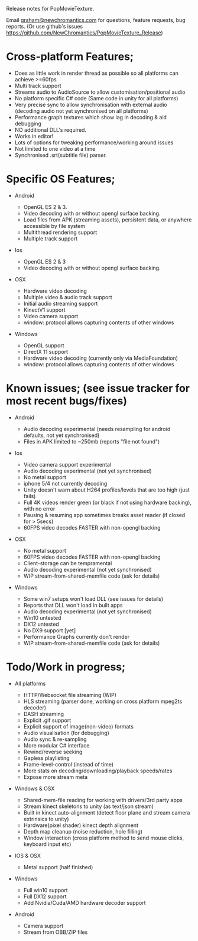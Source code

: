 Release notes for PopMovieTexture.

Email graham@newchromantics.com for questions, feature requests, bug reports. (Or use  github's issues https://github.com/NewChromantics/PopMovieTexture_Release)


Cross-platform Features;
=====================
- Does as little work in render thread as possible so all platforms can achieve >=60fps
- Multi track support
- Streams audio to AudioSource to allow customisation/positional audio
- No platform specific C# code (Same code in unity for all platforms)
- Very precise sync to allow synchronisation with external audio (decoding audio not yet synchronised on all platforms)
- Performance graph textures which show lag in decoding & aid debugging
- NO additional DLL's required.
- Works in editor!
- Lots of options for tweaking performance/working around issues
- Not limited to one video at a time
- Synchronised .srt(subtitle file) parser.


Specific OS Features;
======================
- Android
	- OpenGL ES 2 & 3.
	- Video decoding with or without opengl surface backing.
	- Load files from APK (streaming assets), persistent data, or anywhere accessible by file system
	- Multithread rendering support
	- Multiple track support

- Ios
	- OpenGL ES 2 & 3
	- Video decoding with or without opengl surface backing.

- OSX
	- Hardware video decoding
	- Multiple video & audio track support
	- Initial audio streaming support
	- KinectV1 support
	- Video camera support
	- window: protocol allows capturing contents of other windows

- Windows
	- OpenGL support
	- DirectX 11 support
	- Hardware video decoding (currently only via MediaFoundation)
	- window: protocol allows capturing contents of other windows


Known issues; (see issue tracker for most recent bugs/fixes)
======================
- Android
	- Audio decoding experimental (needs resampling for android defaults, not yet synchronised)
	- Files in APK limited to ~250mb (reports "file not found")

- Ios
	- Video camera support experimental
	- Audio decoding experimental (not yet synchronised)
	- No metal support
	- iphone 5/4 not currently decoding
	- Unity doesn't warn about H264 profiles/levels that are too high (just fails)
	- Full 4K videos render green (or black if not using hardware backing), with no error
	- Pausing & resuming app sometimes breaks asset reader (if closed for > 5secs)
	- 60FPS video decodes FASTER with non-opengl backing

- OSX
	- No metal support
	- 60FPS video decodes FASTER with non-opengl backing
	- Client-storage can be tempramental
	- Audio decoding experimental (not yet synchronised)
	- WIP stream-from-shared-memfile code (ask for details)
	
- Windows
	- Some win7 setups won't load DLL (see issues for details)
	- Reports that DLL won't load in built apps
	- Audio decoding experimental (not yet synchronised)
	- Win10 untested
	- DX12 untested
	- No DX9 support [yet]
	- Performance Graphs currently don't render
	- WIP stream-from-shared-memfile code (ask for details)

Todo/Work in progress;
=====================
- All platforms
	- HTTP/Websocket file streaming (WIP)
	- HLS streaming (parser done, working on cross platform mpeg2ts decoder)
	- DASH streaming
	- Explicit .gif support
	- Explicit support of image(non-video) formats
	- Audio visualisation (for debugging)
	- Audio sync & re-sampling
	- More modular C# interface
	- Rewind/reverse seeking
	- Gapless playlisting
	- Frame-level-control (instead of time)
	- More stats on decoding/downloading/playback speeds/rates
	- Expose more stream meta
	
- Windows & OSX
	- Shared-mem-file reading for working with drivers/3rd party apps
	- Stream kinect skeletons to unity (as text/json stream)
	- Built in kinect auto-alignment (detect floor plane and stream camera extrinsics to unity)
	- Hardware(pixel shader) kinect depth alignment
	- Depth map cleanup (noise reduction, hole filling)
	- Window interaction (cross platform method to send mouse clicks, keyboard input etc)
	
- IOS & OSX
	- Metal support (half finished)

- Windows
	- Full win10 support
	- Full DX12 support
	- Add Nvidia/Cuda/AMD hardware decoder support
	
- Android
	- Camera support
	- Stream from OBB/ZIP files
